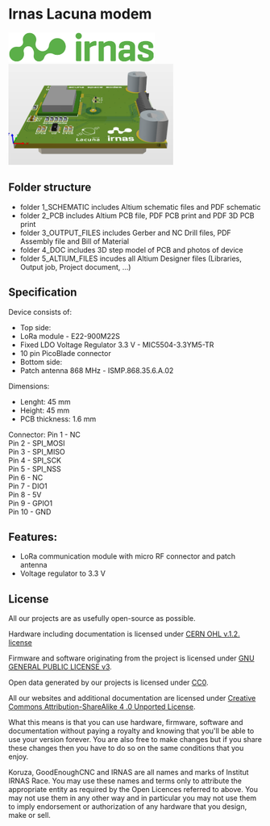 # Irnas Lacuna modem
<img src="https://github.com/IRNAS/irnas-lacuna-modem/blob/development/4_DOC/irnas-logotip-rgb-02.png" height="60">

<img src="https://github.com/IRNAS/irnas-lacuna-modem/blob/development/4_DOC/pcb_angle.png" height="200">

## Folder structure
 - folder 1_SCHEMATIC includes Altium schematic files and PDF schematic
 - folder 2_PCB includes Altium PCB file, PDF PCB print and PDF 3D PCB print
 - folder 3_OUTPUT_FILES includes Gerber and NC Drill files, PDF Assembly file and Bill of Material
 - folder 4_DOC includes 3D step model of PCB and photos of device
 - folder 5_ALTIUM_FILES incudes all Altium Designer files (Libraries, Output job, Project document, ...)

## Specification
Device consists of:
 - Top side:
  - LoRa module - E22-900M22S
  - Fixed LDO Voltage Regulator 3.3 V - MIC5504-3.3YM5-TR
  - 10 pin PicoBlade connector
 - Bottom side:
  - Patch antenna 868 MHz - ISMP.868.35.6.A.02

Dimensions:
 - Lenght: 45 mm
 - Height: 45 mm
 - PCB thickness: 1.6 mm

Connector:
 Pin 1 - NC  
 Pin 2 - SPI_MOSI  
 Pin 3 - SPI_MISO  
 Pin 4 - SPI_SCK  
 Pin 5 - SPI_NSS  
 Pin 6 - NC  
 Pin 7 - DIO1  
 Pin 8 - 5V  
 Pin 9 - GPIO1  
 Pin 10 - GND  

## Features:
 - LoRa communication module with micro RF connector and patch antenna
 - Voltage regulator to 3.3 V


## License

All our projects are as usefully open-source as possible.

Hardware including documentation is licensed under [CERN OHL v.1.2. license](http://www.ohwr.org/licenses/cern-ohl/v1.2)

Firmware and software originating from the project is licensed under [GNU GENERAL PUBLIC LICENSE v3](http://www.gnu.org/licenses/gpl-3.0.en.html).

Open data generated by our projects is licensed under [CC0](https://creativecommons.org/publicdomain/zero/1.0/legalcode).

All our websites and additional documentation are licensed under [Creative Commons Attribution-ShareAlike 4 .0 Unported License](https://creativecommons.org/licenses/by-sa/4.0/legalcode).

What this means is that you can use hardware, firmware, software and documentation without paying a royalty and knowing that you'll be able to use your version forever. You are also free to make changes but if you share these changes then you have to do so on the same conditions that you enjoy.

Koruza, GoodEnoughCNC and IRNAS are all names and marks of Institut IRNAS Race. 
You may use these names and terms only to attribute the appropriate entity as required by the Open Licences referred to above. You may not use them in any other way and in particular you may not use them to imply endorsement or authorization of any hardware that you design, make or sell.